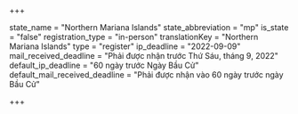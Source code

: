 +++

state_name = "Northern Mariana Islands"
state_abbreviation = "mp"
is_state = "false"
registration_type = "in-person"
translationKey = "Northern Mariana Islands"
type = "register"
ip_deadline = "2022-09-09"
mail_received_deadline = "Phải được nhận trước Thứ Sáu, tháng 9, 2022"
default_ip_deadline = "60 ngày trước Ngày Bầu Cử"
default_mail_received_deadline = "Phải được nhận vào 60 ngày trước ngày Bầu Cử"

+++